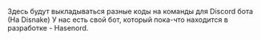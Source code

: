 Здесь будут выкладываться разные коды на команды для Discord бота
(На Disnake)
У нас есть свой бот, который пока-что находится в разработке - Hasenord.
